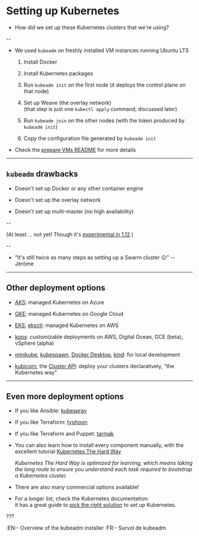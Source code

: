 # Setting up Kubernetes

- How did we set up these Kubernetes clusters that we're using?

--

<!-- ##VERSION## -->

- We used `kubeadm` on freshly installed VM instances running Ubuntu LTS

    1. Install Docker

    2. Install Kubernetes packages

    3. Run `kubeadm init` on the first node (it deploys the control plane on that node)

    4. Set up Weave (the overlay network)
       <br/>
       (that step is just one `kubectl apply` command; discussed later)

    5. Run `kubeadm join` on the other nodes (with the token produced by `kubeadm init`)

    6. Copy the configuration file generated by `kubeadm init`

- Check the [prepare VMs README](https://@@GITREPO@@/blob/master/prepare-vms/README.md) for more details

---

## `kubeadm` drawbacks

- Doesn't set up Docker or any other container engine

- Doesn't set up the overlay network

- Doesn't set up multi-master (no high availability)

--

  (At least ... not yet! Though it's [experimental in 1.12](https://kubernetes.io/docs/setup/independent/high-availability/).)

--

- "It's still twice as many steps as setting up a Swarm cluster 😕" -- Jérôme

---

## Other deployment options

- [AKS](https://azure.microsoft.com/services/kubernetes-service/):
  managed Kubernetes on Azure

- [GKE](https://cloud.google.com/kubernetes-engine/):
  managed Kubernetes on Google Cloud

- [EKS](https://aws.amazon.com/eks/),
  [eksctl](https://eksctl.io/):
  managed Kubernetes on AWS

- [kops](https://github.com/kubernetes/kops):
  customizable deployments on AWS, Digital Ocean, GCE (beta), vSphere (alpha)

- [minikube](https://kubernetes.io/docs/setup/minikube/),
  [kubespawn](https://github.com/kinvolk/kube-spawn),
  [Docker Desktop](https://docs.docker.com/docker-for-mac/kubernetes/),
  [kind](https://kind.sigs.k8s.io):
  for local development

- [kubicorn](https://github.com/kubicorn/kubicorn),
  the [Cluster API](https://blogs.vmware.com/cloudnative/2019/03/14/what-and-why-of-cluster-api/):
  deploy your clusters declaratively, "the Kubernetes way"

---

## Even more deployment options

- If you like Ansible:
  [kubespray](https://github.com/kubernetes-incubator/kubespray)

- If you like Terraform:
  [typhoon](https://github.com/poseidon/typhoon)

- If you like Terraform and Puppet:
  [tarmak](https://github.com/jetstack/tarmak)

- You can also learn how to install every component manually, with
  the excellent tutorial [Kubernetes The Hard Way](https://github.com/kelseyhightower/kubernetes-the-hard-way)

  *Kubernetes The Hard Way is optimized for learning, which means taking the long route to ensure you understand each task required to bootstrap a Kubernetes cluster.*

- There are also many commercial options available!

- For a longer list, check the Kubernetes documentation:
  <br/>
  it has a great guide to [pick the right solution](https://kubernetes.io/docs/setup/#production-environment) to set up Kubernetes.

???

:EN:- Overview of the kubeadm installer
:FR:- Survol de kubeadm
